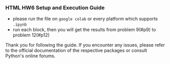 
### HTML HW6 Setup and Execution Guide

- please run the file on `google colab` or every platform which supports `.ipynb`
- run each block, then you will get the results from problem 9(#p9) to problem 12(#p12)

Thank you for following the guide. If you encounter any issues, please refer to the official documentation of the respective packages or consult Python's online forums.
